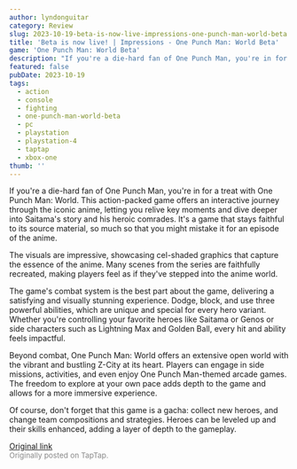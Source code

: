 ```yaml
---
author: lyndonguitar
category: Review
slug: 2023-10-19-beta-is-now-live-impressions-one-punch-man-world-beta
title: 'Beta is now live! | Impressions - One Punch Man: World Beta'
game: 'One Punch Man: World Beta'
description: "If you're a die-hard fan of One Punch Man, you're in for a treat with One Punch Man: World. This action-packed game offers an interactive journey through the iconic anime, letting you relive key moments and dive deeper into Saitama's story and his heroic comrades. It's a game that stays faithful to its source material, so much so that you might mistake it for an episode of the anime."
featured: false
pubDate: 2023-10-19
tags:
  - action
  - console
  - fighting
  - one-punch-man-world-beta
  - pc
  - playstation
  - playstation-4
  - taptap
  - xbox-one
thumb: ''
---
```


If you're a die-hard fan of One Punch Man, you're in for a treat with One Punch Man: World. This action-packed game offers an interactive journey through the iconic anime, letting you relive key moments and dive deeper into Saitama's story and his heroic comrades. It's a game that stays faithful to its source material, so much so that you might mistake it for an episode of the anime.

The visuals are impressive, showcasing cel-shaded graphics that capture the essence of the anime. Many scenes from the series are faithfully recreated, making players feel as if they've stepped into the anime world.

The game's combat system is the best part about the game, delivering a satisfying and visually stunning experience. Dodge, block, and use three powerful abilities, which are unique and special for every hero variant. Whether you're controlling your favorite heroes like Saitama or Genos or side characters such as Lightning Max and Golden Ball, every hit and ability feels impactful.

Beyond combat, One Punch Man: World offers an extensive open world with the vibrant and bustling Z-City at its heart. Players can engage in side missions, activities, and even enjoy One Punch Man-themed arcade games. The freedom to explore at your own pace adds depth to the game and allows for a more immersive experience.

Of course, don't forget that this game is a gacha: collect new heroes, and change team compositions and strategies. Heroes can be leveled up and their skills enhanced, adding a layer of depth to the gameplay.

[Original link](https://www.taptap.io/post/6452902)<br><span style="font-size: 0.95em; color: #888;">Originally posted on TapTap.</span>